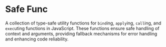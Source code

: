 # Safe Func

A collection of type-safe utility functions for `bind`ing, `apply`ing, `call`ing, and `exec`uting functions in
JavaScript. These functions ensure safe handling of context and arguments, providing fallback mechanisms for error
handling and enhancing code reliability.
